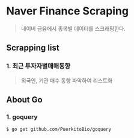# Naver Finance Scraping

> 네이버 금융에서 종목별 데이터를 스크래핑한다.

## Scrapping list

### 1. 최근 투자자별매매동향

> 외국인, 기관 매수 동향 파악하여 리스트화


## About Go

### 1. goquery
    $ go get github.com/PuerkitoBio/goquery
